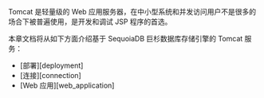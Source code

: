 [^_^]:
    Tomcat Readme

Tomcat 是轻量级的 Web 应用服务器，在中小型系统和并发访问用户不是很多的场合下被普遍使用，是开发和调试 JSP 程序的首选。

本章文档将从如下方面介绍基于 SequoiaDB 巨杉数据库存储引擎的 Tomcat 服务：

- [部署][deployment]
- [连接][connection]
- [Web 应用][web_application]



[^_^]:
     本文使用的所有引用及链接
[deployment]:manual/Manual/Webserverapp/Tomcat/deployment.md
[connection]:manual/Manual/Webserverapp/Tomcat/connection.md
[web_application]:manual/Manual/Webserverapp/Tomcat/web_application.md